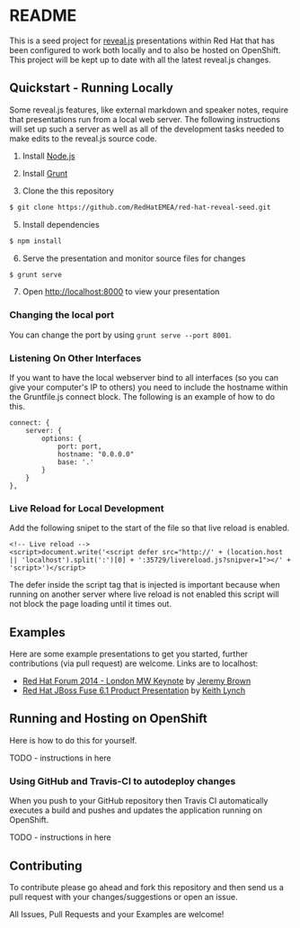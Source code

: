 README 
===================

This is a seed project for [reveal.js](http://lab.hakim.se/reveal-js/#/) presentations within Red Hat that has been configured to work both locally and to also be hosted on OpenShift. This project will be kept up to date with all the latest reveal.js changes.

## Quickstart - Running Locally

Some reveal.js features, like external markdown and speaker notes, require that presentations run from a local web server. The following instructions will set up such a server as well as all of the development tasks needed to make edits to the reveal.js source code.

1. Install [Node.js](http://nodejs.org/)

2. Install [Grunt](http://gruntjs.com/getting-started#installing-the-cli)

4. Clone the this repository
```sh
$ git clone https://github.com/RedHatEMEA/red-hat-reveal-seed.git
```

5. Install dependencies
```sh
$ npm install
```

6. Serve the presentation and monitor source files for changes
```sh
$ grunt serve
```

7. Open <http://localhost:8000> to view your presentation

### Changing the local port

You can change the port by using `grunt serve --port 8001`.

### Listening On Other Interfaces

If you want to have the local webserver bind to all interfaces (so you can give your computer's IP to others) you need to include the hostname within the Gruntfile.js connect block. The following is an example of how to do this.

    connect: {
        server: {
            options: {
                port: port,
                hostname: "0.0.0.0"
                base: '.'
            }
        }
    },

### Live Reload for Local Development

Add the following snipet to the start of the file so that live reload is enabled.

    <!-- Live reload -->
    <script>document.write('<script defer src="http://' + (location.host || 'localhost').split(':')[0] + ':35729/livereload.js?snipver=1"></' + 'script>')</script>

The defer inside the script tag that is injected is important because when running on another server where live reload is not enabled this script will not block the page loading until it times out.

## Examples


Here are some example presentations to get you started, further contributions (via pull request) are welcome. Links are to localhost:

* [Red Hat Forum 2014 - London MW Keynote](http://localhost:8000/content/redhatforum2014_MWKeynote/) by [Jeremy Brown](mailto:jebrown@redhat.com)
* [Red Hat JBoss Fuse 6.1 Product Presentation](http://localhost:8000/content/fuse61/) by [Keith Lynch](mailto:kelynch@redhat.com)


## Running and Hosting on OpenShift

Here is how to do this for yourself.

TODO - instructions in here

### Using GitHub and Travis-CI to autodeploy changes


When you push to your GitHub repository then Travis CI automatically executes a build and pushes and updates the application running on OpenShift.

TODO - instructions in here

## Contributing

To contribute please go ahead and fork this repository and then send us a pull request with your changes/suggestions or open an issue.

All Issues, Pull Requests and your Examples are welcome!

